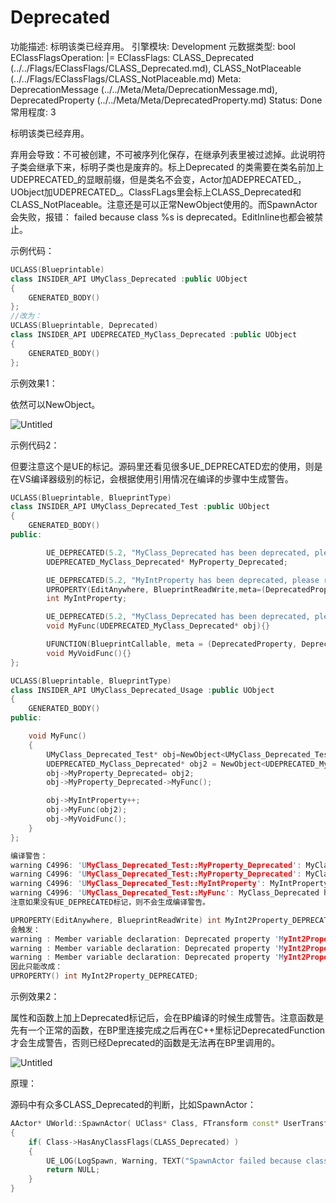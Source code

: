 # Deprecated

功能描述: 标明该类已经弃用。
引擎模块: Development
元数据类型: bool
EClassFlagsOperation: |=
EClassFlags: CLASS_Deprecated (../../Flags/EClassFlags/CLASS_Deprecated.md), CLASS_NotPlaceable (../../Flags/EClassFlags/CLASS_NotPlaceable.md)
Meta: DeprecationMessage (../../Meta/Meta/DeprecationMessage.md), DeprecatedProperty (../../Meta/Meta/DeprecatedProperty.md)
Status: Done
常用程度: 3

标明该类已经弃用。

弃用会导致：不可被创建，不可被序列化保存，在继承列表里被过滤掉。此说明符子类会继承下来，标明子类也是废弃的。标上Deprecated 的类需要在类名前加上UDEPRECATED_的显眼前缀，但是类名不会变，Actor加ADEPRECATED_，UObject加UDEPRECATED_。ClassFLags里会标上CLASS_Deprecated和CLASS_NotPlaceable。注意还是可以正常NewObject使用的。而SpawnActor会失败，报错： failed because class %s is deprecated。EditInline也都会被禁止。

示例代码：

```cpp
UCLASS(Blueprintable)
class INSIDER_API UMyClass_Deprecated :public UObject
{
	GENERATED_BODY()
};
//改为：
UCLASS(Blueprintable, Deprecated)
class INSIDER_API UDEPRECATED_MyClass_Deprecated :public UObject
{
	GENERATED_BODY()
};
```

示例效果1：

依然可以NewObject。

![Untitled](Deprecated/Untitled.png)

示例代码2：

但要注意这个是UE的标记。源码里还看见很多UE_DEPRECATED宏的使用，则是在VS编译器级别的标记，会根据使用引用情况在编译的步骤中生成警告。

```cpp
UCLASS(Blueprintable, BlueprintType)
class INSIDER_API UMyClass_Deprecated_Test :public UObject
{
	GENERATED_BODY()
public:

		UE_DEPRECATED(5.2, "MyClass_Deprecated has been deprecated, please remove it.")
		UDEPRECATED_MyClass_Deprecated* MyProperty_Deprecated;

		UE_DEPRECATED(5.2, "MyIntProperty has been deprecated, please remove it.")
		UPROPERTY(EditAnywhere, BlueprintReadWrite,meta=(DeprecatedProperty, DeprecationMessage = "MyIntProperty has been deprecated."))
		int MyIntProperty;

		UE_DEPRECATED(5.2, "MyClass_Deprecated has been deprecated, please remove it.")
		void MyFunc(UDEPRECATED_MyClass_Deprecated* obj){}

		UFUNCTION(BlueprintCallable, meta = (DeprecatedProperty, DeprecationMessage="MyVoidFunc has been deprecated."))
		void MyVoidFunc(){}
};

UCLASS(Blueprintable, BlueprintType)
class INSIDER_API UMyClass_Deprecated_Usage :public UObject
{
	GENERATED_BODY()
public:

	void MyFunc()
	{
		UMyClass_Deprecated_Test* obj=NewObject<UMyClass_Deprecated_Test>();
		UDEPRECATED_MyClass_Deprecated* obj2 = NewObject<UDEPRECATED_MyClass_Deprecated>();
		obj->MyProperty_Deprecated= obj2;
		obj->MyProperty_Deprecated->MyFunc(); 

		obj->MyIntProperty++;
		obj->MyFunc(obj2);
		obj->MyVoidFunc();
	}
};

编译警告：
warning C4996: 'UMyClass_Deprecated_Test::MyProperty_Deprecated': MyClass_Deprecated has been deprecated, please remove it. Please update your code to the new API before upgrading to the next release, otherwise your project will no longer compile.
warning C4996: 'UMyClass_Deprecated_Test::MyProperty_Deprecated': MyClass_Deprecated has been deprecated, please remove it. Please update your code to the new API before upgrading to the next release, otherwise your project will no longer compile.
warning C4996: 'UMyClass_Deprecated_Test::MyIntProperty': MyIntProperty has been deprecated, please remove it. Please update your code to the new API before upgrading to the next release, otherwise your project will no longer compile.
warning C4996: 'UMyClass_Deprecated_Test::MyFunc': MyClass_Deprecated has been deprecated, please remove it. Please update your code to the new API before upgrading to the next release, otherwise your project will no longer compile.
注意如果没有UE_DEPRECATED标记，则不会生成编译警告。

UPROPERTY(EditAnywhere, BlueprintReadWrite)	int MyInt2Property_DEPRECATED;
会触发：
warning : Member variable declaration: Deprecated property 'MyInt2Property_DEPRECATED' should not be marked as blueprint visible without having a BlueprintGetter
warning : Member variable declaration: Deprecated property 'MyInt2Property_DEPRECATED' should not be marked as blueprint writable without having a BlueprintSetter
warning : Member variable declaration: Deprecated property 'MyInt2Property_DEPRECATED' should not be marked as visible or editable
因此只能改成：
UPROPERTY()	int MyInt2Property_DEPRECATED;
```

示例效果2：

属性和函数上加上Deprecated标记后，会在BP编译的时候生成警告。注意函数是先有一个正常的函数，在BP里连接完成之后再在C++里标记DeprecatedFunction才会生成警告，否则已经Deprecated的函数是无法再在BP里调用的。

![Untitled](Deprecated/Untitled%201.png)

原理：

源码中有众多CLASS_Deprecated的判断，比如SpawnActor：

```cpp
AActor* UWorld::SpawnActor( UClass* Class, FTransform const* UserTransformPtr, const FActorSpawnParameters& SpawnParameters )
{
	if( Class->HasAnyClassFlags(CLASS_Deprecated) )
	{
		UE_LOG(LogSpawn, Warning, TEXT("SpawnActor failed because class %s is deprecated"), *Class->GetName() );
		return NULL;
	}
}
```